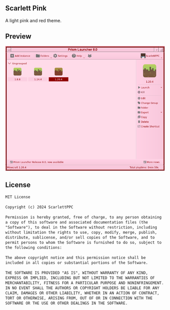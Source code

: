 <!--
SPDX-FileCopyrightText: 2024 ScarlettPPC

SPDX-License-Identifier: CC0-1.0
-->

Scarlett Pink
---
A light pink and red theme.

## Preview
![Scarlett Pink Preview](preview.png)

## License
```
MIT License

Copyright (c) 2024 ScarlettPPC

Permission is hereby granted, free of charge, to any person obtaining a copy of this software and associated documentation files (the "Software"), to deal in the Software without restriction, including without limitation the rights to use, copy, modify, merge, publish, distribute, sublicense, and/or sell copies of the Software, and to permit persons to whom the Software is furnished to do so, subject to the following conditions:

The above copyright notice and this permission notice shall be included in all copies or substantial portions of the Software.

THE SOFTWARE IS PROVIDED "AS IS", WITHOUT WARRANTY OF ANY KIND, EXPRESS OR IMPLIED, INCLUDING BUT NOT LIMITED TO THE WARRANTIES OF MERCHANTABILITY, FITNESS FOR A PARTICULAR PURPOSE AND NONINFRINGEMENT. IN NO EVENT SHALL THE AUTHORS OR COPYRIGHT HOLDERS BE LIABLE FOR ANY CLAIM, DAMAGES OR OTHER LIABILITY, WHETHER IN AN ACTION OF CONTRACT, TORT OR OTHERWISE, ARISING FROM, OUT OF OR IN CONNECTION WITH THE SOFTWARE OR THE USE OR OTHER DEALINGS IN THE SOFTWARE.
```

